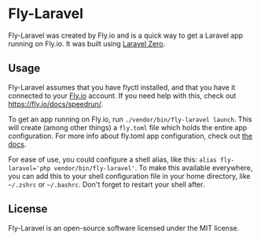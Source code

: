 # Fly-Laravel

Fly-Laravel was created by Fly.io and is a quick way to get a Laravel app running on Fly.io. It was built using [Laravel Zero](https://laravel-zero.com).

## Usage

Fly-Laravel assumes that you have flyctl installed, and that you have it connected to your [Fly.io](https://www.fly.io) account. If you need help with this, check out  https://fly.io/docs/speedrun/. 

To get an app running on Fly.io, run `./vendor/bin/fly-laravel launch`. This will create (among other things) a `fly.toml` file which holds the entire app configuration. For more info about fly.toml app configuration, check out [the docs](https://fly.io/docs/reference/configuration/).

For ease of use, you could configure a shell alias, like this: `alias fly-laravel='php vendor/bin/fly-laravel'`.
To make this available everywhere, you can add this to your shell configuration file in your home directory, like `~/.zshrc` or `~/.bashrc`. Don't forget to restart your shell after. 

## License

Fly-Laravel is an open-source software licensed under the MIT license.
